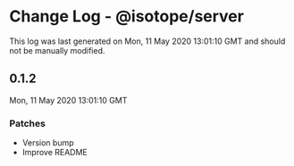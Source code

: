 # Change Log - @isotope/server

This log was last generated on Mon, 11 May 2020 13:01:10 GMT and should not be manually modified.

## 0.1.2
Mon, 11 May 2020 13:01:10 GMT

### Patches

- Version bump
- Improve README

